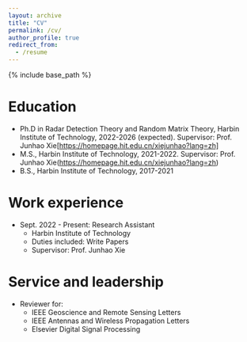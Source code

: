 ```yaml
---
layout: archive
title: "CV"
permalink: /cv/
author_profile: true
redirect_from:
  - /resume
---
```


{% include base_path %}

Education
======
* Ph.D in Radar Detection Theory and Random Matrix Theory, Harbin Institute of Technology, 2022-2026 (expected). Supervisor: Prof. Junhao Xie[https://homepage.hit.edu.cn/xiejunhao?lang=zh]
* M.S., Harbin Institute of Technology, 2021-2022. Supervisor: Prof. Junhao Xie(https://homepage.hit.edu.cn/xiejunhao?lang=zh)
* B.S., Harbin Institute of Technology, 2017-2021

Work experience
======
* Sept. 2022 - Present: Research Assistant
  * Harbin Institute of Technology
  * Duties included: Write Papers
  * Supervisor: Prof. Junhao Xie
  
  
Service and leadership
======
* Reviewer for:
  * IEEE Geoscience and Remote Sensing Letters
  * IEEE Antennas and Wireless Propagation Letters
  * Elsevier Digital Signal Processing

